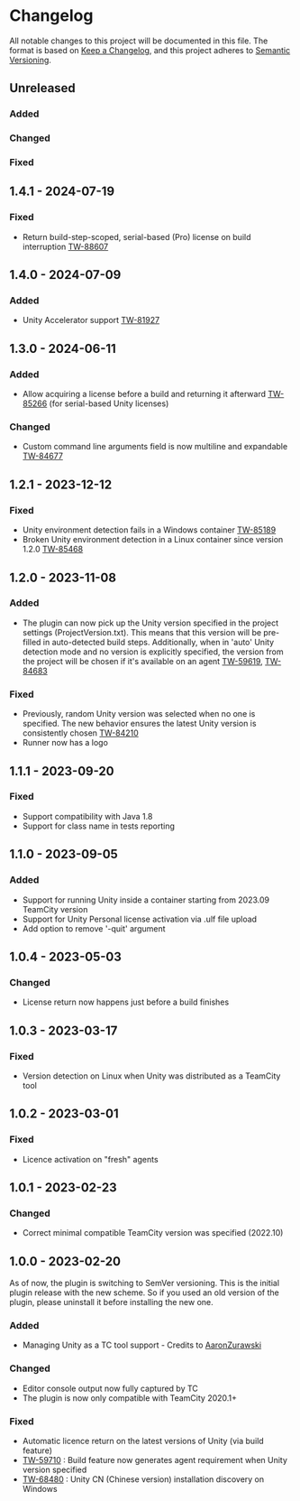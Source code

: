 # Changelog

All notable changes to this project will be documented in this file.
The format is based on [Keep a Changelog](https://keepachangelog.com/en/1.0.0/),
and this project adheres to [Semantic Versioning](https://semver.org/spec/v2.0.0.html).

## Unreleased

### Added

### Changed

### Fixed

## 1.4.1 - 2024-07-19

### Fixed

- Return build-step-scoped, serial-based (Pro) license on build interruption [TW-88607](https://youtrack.jetbrains.com/issue/TW-88607)

## 1.4.0 - 2024-07-09

### Added

- Unity Accelerator support [TW-81927](https://youtrack.jetbrains.com/issue/TW-81927)

## 1.3.0 - 2024-06-11

### Added

- Allow acquiring a license before a build and returning it afterward [TW-85266](https://youtrack.jetbrains.com/issue/TW-85266) (for serial-based Unity licenses)

### Changed

- Custom command line arguments field is now multiline and expandable [TW-84677](https://youtrack.jetbrains.com/issue/TW-84677)

## 1.2.1 - 2023-12-12

### Fixed

- Unity environment detection fails in a Windows container [TW-85189](https://youtrack.jetbrains.com/issue/TW-85189)
- Broken Unity environment detection in a Linux container since version 1.2.0 [TW-85468](https://youtrack.jetbrains.com/issue/TW-85468)

## 1.2.0 - 2023-11-08

### Added

- The plugin can now pick up the Unity version specified in the project settings (ProjectVersion.txt).
This means that this version will be pre-filled in auto-detected build steps. Additionally, when in 'auto'
Unity detection mode and no version is explicitly specified, the version from the project will be chosen if it's available on an agent
[TW-59619](https://youtrack.jetbrains.com/issue/TW-59619), [TW-84683](https://youtrack.jetbrains.com/issue/TW-84683)

### Fixed

- Previously, random Unity version was selected when no one is specified.
The new behavior ensures the latest Unity version is consistently chosen [TW-84210](https://youtrack.jetbrains.com/issue/TW-84210)
- Runner now has a logo

## 1.1.1 - 2023-09-20

### Fixed

- Support compatibility with Java 1.8
- Support for class name in tests reporting

## 1.1.0 - 2023-09-05

### Added

- Support for running Unity inside a container starting from 2023.09 TeamCity version
- Support for Unity Personal license activation via .ulf file upload
- Add option to remove '-quit' argument

## 1.0.4 - 2023-05-03

### Changed

- License return now happens just before a build finishes

## 1.0.3 - 2023-03-17

### Fixed

- Version detection on Linux when Unity was distributed as a TeamCity tool

## 1.0.2 - 2023-03-01

### Fixed

- Licence activation on "fresh" agents

## 1.0.1 - 2023-02-23

### Changed

- Correct minimal compatible TeamCity version was specified (2022.10)

## 1.0.0 - 2023-02-20

As of now, the plugin is switching to SemVer versioning. This is the initial plugin release with the new scheme.
So if you used an old version of the plugin, please uninstall it before installing the new one.

### Added

- Managing Unity as a TC tool support - Credits to [AaronZurawski](https://github.com/AaronZurawski)

### Changed

- Editor console output now fully captured by TC
- The plugin is now only compatible with TeamCity 2020.1+

### Fixed

- Automatic licence return on the latest versions of Unity (via build feature)
- [TW-59710](https://youtrack.jetbrains.com/issue/TW-59710)
\: Build feature now generates agent requirement when Unity version specified
- [TW-68480](https://youtrack.jetbrains.com/issue/TW-68480)
\: Unity CN (Chinese version) installation discovery on Windows

